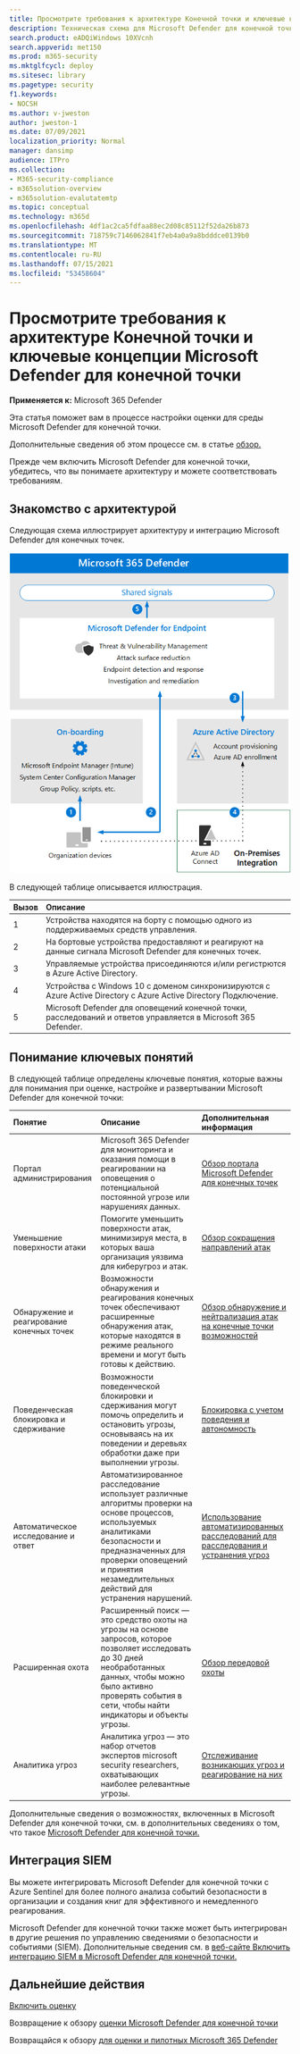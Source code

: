 ```yaml
---
title: Просмотрите требования к архитектуре Конечной точки и ключевые концепции Microsoft Defender для конечной точки
description: Техническая схема для Microsoft Defender для конечной точки в Microsoft 365 Defender поможет вам понять личность в Microsoft 365 перед созданием пробной лаборатории или пилотной среды.
search.product: eADQiWindows 10XVcnh
search.appverid: met150
ms.prod: m365-security
ms.mktglfcycl: deploy
ms.sitesec: library
ms.pagetype: security
f1.keywords:
- NOCSH
ms.author: v-jweston
author: jweston-1
ms.date: 07/09/2021
localization_priority: Normal
manager: dansimp
audience: ITPro
ms.collection:
- M365-security-compliance
- m365solution-overview
- m365solution-evalutatemtp
ms.topic: conceptual
ms.technology: m365d
ms.openlocfilehash: 4df1ac2ca5fdfaa88ec2d08c85112f52da26b873
ms.sourcegitcommit: 718759c7146062841f7eb4a0a9a8bdddce0139b0
ms.translationtype: MT
ms.contentlocale: ru-RU
ms.lasthandoff: 07/15/2021
ms.locfileid: "53458604"
---
```

# <a name="review-microsoft-defender-for-endpoint-architecture-requirements-and-key-concepts"></a>Просмотрите требования к архитектуре Конечной точки и ключевые концепции Microsoft Defender для конечной точки

**Применяется к:** Microsoft 365 Defender

Эта статья поможет вам в процессе настройки оценки для среды Microsoft Defender для конечной точки.

Дополнительные сведения об этом процессе см. в статье [обзор.](eval-defender-endpoint-overview.md)

Прежде чем включить Microsoft Defender для конечной точки, убедитесь, что вы понимаете архитектуру и можете соответствовать требованиям.

## <a name="understand-the-architecture"></a>Знакомство с архитектурой

Следующая схема иллюстрирует архитектуру и интеграцию Microsoft Defender для конечных точек. 

![Действия по добавлению Microsoft Defender для Office среды оценки Defender](../../media/defender/m365-defender-endpoint-architecture.png)

В следующей таблице описывается иллюстрация.

Вызов | Описание
:---|:---|
1 | Устройства находятся на борту с помощью одного из поддерживаемых средств управления. 
2 | На бортовые устройства предоставляют и реагируют на данные сигнала Microsoft Defender для конечных точек.
3 | Управляемые устройства присоединяются и/или регистрются в Azure Active Directory.
4  | Устройства с Windows 10 с доменом синхронизируются с Azure Active Directory с Azure Active Directory Подключение.
5  | Microsoft Defender для оповещений конечной точки, расследований и ответов управляется в Microsoft 365 Defender.

## <a name="understand-key-concepts"></a>Понимание ключевых понятий

В следующей таблице определены ключевые понятия, которые важны для понимания при оценке, настройке и развертывании Microsoft Defender для конечной точки: 

Понятие | Описание | Дополнительная информация
:---|:---|:---|
Портал администрирования | Microsoft 365 Defender для мониторинга и оказания помощи в реагировании на оповещения о потенциальной постоянной угрозе или нарушениях данных. | [Обзор портала Microsoft Defender для конечных точек](/defender-endpoint/portal-overview)
Уменьшение поверхности атаки | Помогите уменьшить поверхности атак, минимизируя места, в которых ваша организация уязвима для киберугроз и атак. | [Обзор сокращения направлений атак](/defender-endpoint/overview-attack-surface-reduction)
Обнаружение и реагирование конечных точек | Возможности обнаружения и реагирования конечных точек обеспечивают расширенные обнаружения атак, которые находятся в режиме реального времени и могут быть готовы к действию. | [Обзор обнаружение и нейтрализация атак на конечные точки возможностей](/defender-endpoint/overview-endpoint-detection-response)
Поведенческая блокировка и сдерживание | Возможности поведенческой блокировки и сдерживания могут помочь определить и остановить угрозы, основываясь на их поведении и деревьях обработки даже при выполнении угрозы. | [Блокировка с учетом поведения и автономность](/defender-endpoint/behavioral-blocking-containment)
Автоматическое исследование и ответ | Автоматизированное расследование использует различные алгоритмы проверки на основе процессов, используемых аналитиками безопасности и предназначенных для проверки оповещений и принятия незамедлительных действий для устранения нарушений. | [Использование автоматизированных расследований для расследования и устранения угроз](/defender-endpoint/automated-investigations)
Расширенная охота | Расширенный поиск — это средство охоты на угрозы на основе запросов, которое позволяет исследовать до 30 дней необработанных данных, чтобы можно было активно проверять события в сети, чтобы найти индикаторы и объекты угрозы. | [Обзор передовой охоты](/defender-endpoint/advanced-hunting-overview)
Аналитика угроз | Аналитика угроз — это набор отчетов экспертов microsoft security researchers, охватывающих наиболее релевантные угрозы. | [Отслеживание возникающих угроз и реагирование на них](/defender-endpoint/threat-analytics)


Дополнительные сведения о возможностях, включенных в Microsoft Defender для конечной точки, см. в дополнительных сведениях о том, что такое [Microsoft Defender для конечной точки.](/defender-endpoint/microsoft-defender-endpoint)

## <a name="siem-integration"></a>Интеграция SIEM

Вы можете интегрировать Microsoft Defender для конечной точки с Azure Sentinel для более полного анализа событий безопасности в организации и создания книг для эффективного и немедленного реагирования. 

Microsoft Defender для конечной точки также может быть интегрирован в другие решения по управлению сведениями о безопасности и событиями (SIEM). Дополнительные сведения см. в [веб-сайте Включить интеграцию SIEM в Microsoft Defender для конечной точки.](/defender-endpoint/enable-siem-integration)


## <a name="next-steps"></a>Дальнейшие действия
[Включить оценку](eval-defender-endpoint-enable-eval.md)

Возвращение к обзору [оценки Microsoft Defender для конечной точки](eval-defender-endpoint-overview.md)

Возвращайся к обзору [для оценки и пилотных Microsoft 365 Defender](eval-overview.md)